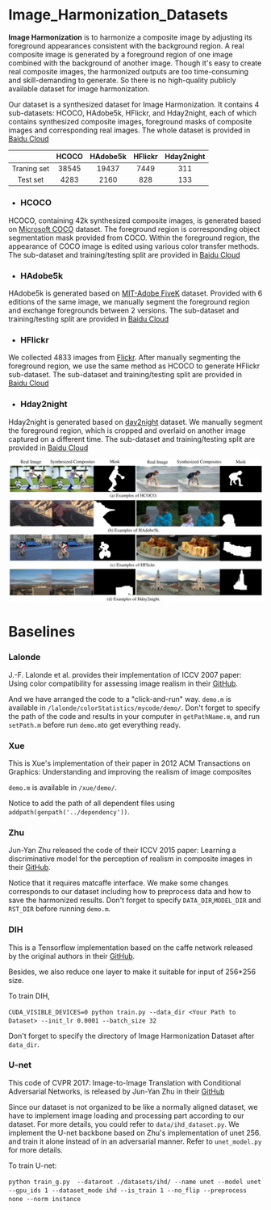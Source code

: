 # Image_Harmonization_Datasets

**Image Harmonization** is to harmonize a composite image by adjusting its foreground appearances consistent with the background region. A real composite image is generated by a foreground region of one image combined with the background of another image. Though it's easy to create real composite images, the harmonized outputs are too time-consuming and skill-demanding to generate. So there is no high-quality publicly available dataset for image harmonization.

Our dataset is a synthesized dataset for Image Harmonization. It contains 4 sub-datasets: HCOCO, HAdobe5k, HFlickr, and Hday2night, each of which contains synthesized composite images, foreground masks of composite images and corresponding real images. The whole dataset is provided in  [Baidu Cloud]()

| |HCOCO|HAdobe5k|HFlickr|Hday2night|
|:--:|:--:|:--:|:--:|:--:|
|Traning set| 38545 |19437| 7449 |311|
|Test set| 4283 |2160| 828 |133|

- ### HCOCO

HCOCO, containing 42k synthesized composite images, is generated based on [Microsoft COCO](<http://cocodataset.org/>) dataset. The foreground region is corresponding object segmentation mask provided from COCO. Within the foreground region, the appearance of COCO image is edited using various color transfer methods. The sub-dataset and training/testing split are provided in [Baidu Cloud](https://pan.baidu.com/s/1bMTNzFJMreOOE-Lz3c7hGg)


- ### HAdobe5k

HAdobe5k is generated based on [MIT-Adobe FiveK](<http://data.csail.mit.edu/graphics/fivek/>) dataset. Provided with 6 editions of the same image, we manually segment the foreground region and exchange foregrounds between 2 versions. The sub-dataset and training/testing split are provided in [Baidu Cloud](https://pan.baidu.com/s/1NAtLnCdY1-4uxRKB8REPQg)


- ### HFlickr

We collected 4833 images from [Flickr](<https://www.flickr.com/>). After manually segmenting the foreground region, we use the same method as HCOCO to generate HFlickr sub-dataset. The sub-dataset and training/testing split are provided in [Baidu Cloud](https://pan.baidu.com/s/1ZaCYo9Z21RGVgCwXgtvmbw) 


- ### Hday2night

Hday2night is generated based on [day2night](https://pan.baidu.com/s/1bCtVhhtb_EDool_UnN2Bjw) dataset. We manually segment the foreground region, which is cropped and overlaid on another image captured on a different time. The sub-dataset and training/testing split are provided in [Baidu Cloud](https://pan.baidu.com/s/1wTqGeB9SMweS5UAaxWof8A)


![](examples.jpg)

# Baselines

### Lalonde

J.-F. Lalonde et al. provides their implementation of ICCV 2007 paper:  Using color compatibility for assessing image realism in their [GitHub](https://github.com/jflalonde/colorRealism).

And we have arranged the code to a "click-and-run" way. 
`demo.m` is available in `/lalonde/colorStatistics/mycode/demo/`. 
Don't forget to specify the path of the code and results in your computer in `getPathName.m`, and run `setPath.m` before run `demo.m`to get everything ready.

### Xue

This is Xue's implementation of their paper in 2012 ACM Transactions on Graphics: Understanding and improving the realism of image composites 

`demo.m` is available in `/xue/demo/`. 

Notice to add the path of all dependent files using `addpath(genpath('../dependency'))`.



### Zhu

Jun-Yan Zhu released the code of their ICCV 2015 paper: Learning a discriminative model for the perception of realism in composite images in their [GitHub](<https://github.com/junyanz/RealismCNN>).

Notice that it requires matcaffe interface. We make some changes corresponds to our dataset including how to preprocess data and how to save the harmonized results. Don't forget to specify `DATA_DIR`,`MODEL_DIR` and `RST_DIR` before running `demo.m`.



### DIH

This is a Tensorflow implementation based on the caffe network released by the original authors in their [GitHub](<https://github.com/wasidennis/DeepHarmonization>).

Besides, we also reduce one layer to make it suitable for input of 256*256 size.

To train DIH, 

`CUDA_VISIBLE_DEVICES=0 python train.py --data_dir <Your Path to Dataset> --init_lr 0.0001 --batch_size 32`

Don't forget to specify the directory of Image Harmonization Dataset after `data_dir`.

### U-net

This code of CVPR 2017: Image-to-Image Translation with Conditional Adversarial Networks,  is released by Jun-Yan Zhu in their [GitHub](<https://github.com/junyanz/pytorch-CycleGAN-and-pix2pix>)

Since our dataset is not organized to be like a normally aligned dataset, we have to implement image loading and processing part according to our dataset. For more details, you could refer to `data/ihd_dataset.py`. We implement the U-net backbone based on Zhu's implementation of unet 256. and train it alone instead of in an adversarial manner. Refer to `unet_model.py` for more details.

To train U-net:

`python train_g.py  --dataroot ./datasets/ihd/ --name unet --model unet --gpu_ids 1 --dataset_mode ihd --is_train 1 --no_flip --preprocess none --norm instance`











